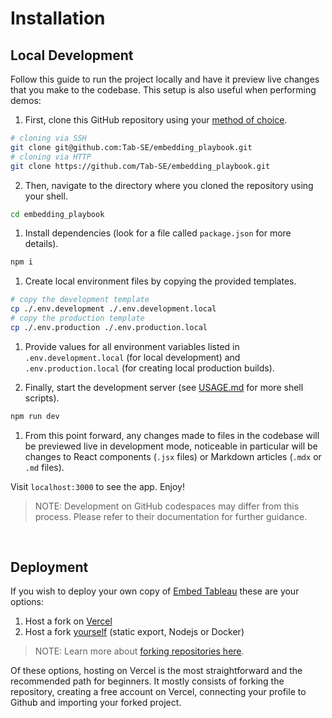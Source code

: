 # Installation

## Local Development

Follow this guide to run the project locally and have it preview live changes that you make to the codebase. This setup is also useful when performing demos:

1. First, clone this GitHub repository using your [method of choice](https://docs.github.com/en/repositories/creating-and-managing-repositories/cloning-a-repository).
```sh
# cloning via SSH
git clone git@github.com:Tab-SE/embedding_playbook.git
# cloning via HTTP
git clone https://github.com/Tab-SE/embedding_playbook.git
```

2. Then, navigate to the directory where you cloned the repository using your shell.
```sh
cd embedding_playbook
```

1. Install dependencies (look for a file called `package.json` for more details).
```sh
npm i
```

1. Create local environment files by copying the provided templates.
```sh
# copy the development template
cp ./.env.development ./.env.development.local
# copy the production template
cp ./.env.production ./.env.production.local
```

1. Provide values for all environment variables listed in `.env.development.local` (for local development) and `.env.production.local` (for creating local production builds).

2. Finally, start the development server (see [USAGE.md](docs/USAGE.md) for more shell scripts).
```sh
npm run dev
```

1. From this point forward, any changes made to files in the codebase will be previewed live in development mode, noticeable in particular will be changes to React components (`.jsx` files) or Markdown articles (`.mdx` or `.md` files). 

Visit `localhost:3000` to see the app. Enjoy!

>NOTE: Development on GitHub codespaces may differ from this process. Please refer to their documentation for further guidance.

</br>

## Deployment

If you wish to deploy your own copy of [Embed Tableau](https://embedding-playbook.vercel.app/) these are your options:

1. Host a fork on [Vercel](https://vercel.com/home)
2. Host a fork [yourself](https://nextjs.org/docs/pages/building-your-application/deploying) (static export, Nodejs or Docker)

> NOTE: Learn more about [forking repositories here](https://docs.github.com/en/pull-requests/collaborating-with-pull-requests/working-with-forks/fork-a-repo).

Of these options, hosting on Vercel is the most straightforward and the recommended path for beginners. It mostly consists of forking the repository, creating a free account on Vercel, connecting your profile to Github and importing your forked project.
